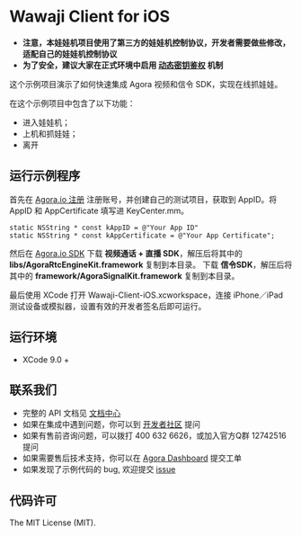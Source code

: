 # Wawaji Client for iOS

- **注意，本娃娃机项目使用了第三方的娃娃机控制协议，开发者需要做些修改，适配自己的娃娃机控制协议**
- **为了安全，建议大家在正式环境中启用 [动态密钥鉴权](https://document.agora.io/cn/1.14/instruction/key.html) 机制**

这个示例项目演示了如何快速集成 Agora 视频和信令 SDK，实现在线抓娃娃。

在这个示例项目中包含了以下功能：

- 进入娃娃机；
- 上机和抓娃娃；
- 离开

## 运行示例程序
首先在 [Agora.io 注册](https://dashboard.agora.io/cn/signup/) 注册账号，并创建自己的测试项目，获取到 AppID。将 AppID 和 AppCertificate 填写进 KeyCenter.mm。

```
static NSString * const kAppID = @"Your App ID"
static NSString * const kAppCertificate = @"Your App Certificate";

```

然后在 [Agora.io SDK](https://www.agora.io/cn/download/)
下载 **视频通话 + 直播 SDK**，解压后将其中的 **libs/AgoraRtcEngineKit.framework** 复制到本目录。
下载 **信令SDK**，解压后将其中的 **framework/AgoraSignalKit.framework** 复制到本目录。

最后使用 XCode 打开 Wawaji-Client-iOS.xcworkspace，连接 iPhone／iPad 测试设备或模拟器，设置有效的开发者签名后即可运行。

## 运行环境
* XCode 9.0 +

## 联系我们

- 完整的 API 文档见 [文档中心](https://docs.agora.io/cn/)
- 如果在集成中遇到问题，你可以到 [开发者社区](https://dev.agora.io/cn/) 提问
- 如果有售前咨询问题，可以拨打 400 632 6626，或加入官方Q群 12742516 提问
- 如果需要售后技术支持，你可以在 [Agora Dashboard](https://dashboard.agora.io) 提交工单
- 如果发现了示例代码的 bug, 欢迎提交 [issue](https://github.com/AgoraIO/Wawaji/issues)

## 代码许可

The MIT License (MIT).
